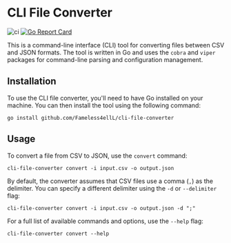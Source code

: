 # CLI File Converter
![ci](https://github.com/Fameless4ellL/cli-file-converter/actions/workflows/ci.yml/badge.svg) [![Go Report Card](https://goreportcard.com/badge/github.com/Fameless4ellL/cli-file-converter)](https://goreportcard.com/report/github.com/Fameless4ellL/cli-file-converter)

This is a command-line interface (CLI) tool for converting files between CSV and JSON formats. The tool is written in Go and uses the `cobra` and `viper` packages for command-line parsing and configuration management.

## Installation

To use the CLI file converter, you'll need to have Go installed on your machine. You can then install the tool using the following command:

`go install github.com/Fameless4ellL/cli-file-converter`


## Usage

To convert a file from CSV to JSON, use the `convert` command:

`cli-file-converter convert -i input.csv -o output.json`


By default, the converter assumes that CSV files use a comma (`,`) as the delimiter. You can specify a different delimiter using the `-d` or `--delimiter` flag:

`cli-file-converter convert -i input.csv -o output.json -d ";"`


For a full list of available commands and options, use the `--help` flag:

`cli-file-converter convert --help`


